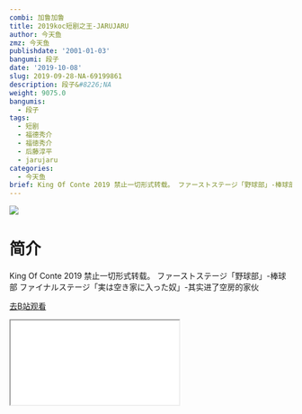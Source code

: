 ```yaml
---
combi: 加鲁加鲁
title: 2019koc短剧之王-JARUJARU
author: 今天鱼
zmz: 今天鱼
publishdate: '2001-01-03'
bangumi: 段子
date: '2019-10-08'
slug: 2019-09-28-NA-69199861
description: 段子&#8226;NA
weight: 9075.0
bangumis:
  - 段子
tags:
  - 短剧
  - 福德秀介
  - 福徳秀介
  - 后藤淳平
  - jarujaru
categories:
  - 今天鱼
brief: King Of Conte 2019 禁止一切形式转载。 ファーストステージ「野球部」-棒球部 ファイナルステージ「実は空き家に入った奴」-其实进了空房的家伙
---
```

![](https://i.imgur.com/JlcOsNU.jpg)
# 简介  
King Of Conte 2019
禁止一切形式转载。
ファーストステージ「野球部」-棒球部
ファイナルステージ「実は空き家に入った奴」-其实进了空房的家伙  

[去B站观看](https://www.bilibili.com/video/av69199861/)
<div class ="resp-container"><iframe class="testiframe" src="//player.bilibili.com/player.html?aid=69199861"", scrolling="no", allowfullscreen="true" > </iframe></div> 

